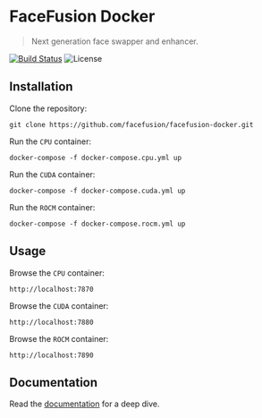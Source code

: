 FaceFusion Docker
=================

> Next generation face swapper and enhancer.

[![Build Status](https://img.shields.io/github/actions/workflow/status/facefusion/facefusion-docker/ci.yml.svg?branch=master)](https://github.com/facefusion/facefusion-docker/actions?query=workflow:ci)
![License](https://img.shields.io/badge/license-MIT-green)


Installation
------------

Clone the repository:

```
git clone https://github.com/facefusion/facefusion-docker.git
```

Run the `CPU` container:

```
docker-compose -f docker-compose.cpu.yml up
```

Run the `CUDA` container:

```
docker-compose -f docker-compose.cuda.yml up
```

Run the `ROCM` container:

```
docker-compose -f docker-compose.rocm.yml up
```


Usage
-----

Browse the `CPU` container:

```
http://localhost:7870
```

Browse the `CUDA` container:

```
http://localhost:7880
```

Browse the `ROCM` container:

```
http://localhost:7890
```


Documentation
-------------

Read the [documentation](https://docs.facefusion.io) for a deep dive.
